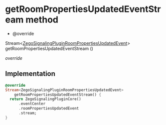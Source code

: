


# getRoomPropertiesUpdatedEventStream method







- @override

Stream&lt;[ZegoSignalingPluginRoomPropertiesUpdatedEvent](../../zego_uikit_prebuilt_live_audio_room/ZegoSignalingPluginRoomPropertiesUpdatedEvent-class.md)> getRoomPropertiesUpdatedEventStream
()

_<span class="feature">override</span>_






## Implementation

```dart
@override
Stream<ZegoSignalingPluginRoomPropertiesUpdatedEvent>
    getRoomPropertiesUpdatedEventStream() {
  return ZegoSignalingPluginCore()
      .eventCenter
      .roomPropertiesUpdatedEvent
      .stream;
}
```







